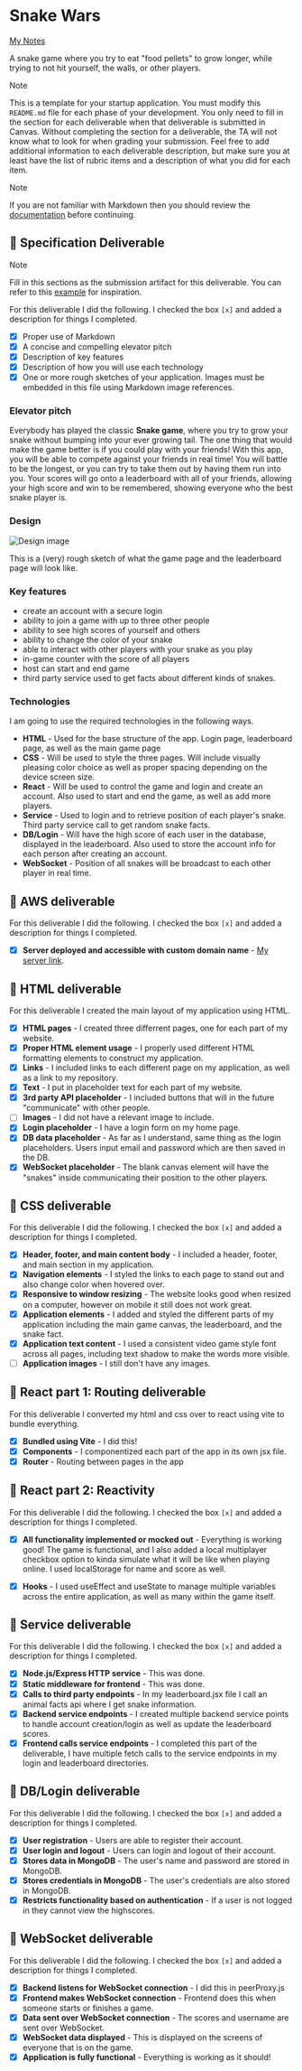 # Snake Wars

[My Notes](notes.md)

A snake game where you try to eat "food pellets" to grow longer, while trying to not hit yourself, the walls, or other players.


> [!NOTE]
>  This is a template for your startup application. You must modify this `README.md` file for each phase of your development. You only need to fill in the section for each deliverable when that deliverable is submitted in Canvas. Without completing the section for a deliverable, the TA will not know what to look for when grading your submission. Feel free to add additional information to each deliverable description, but make sure you at least have the list of rubric items and a description of what you did for each item.

> [!NOTE]
>  If you are not familiar with Markdown then you should review the [documentation](https://docs.github.com/en/get-started/writing-on-github/getting-started-with-writing-and-formatting-on-github/basic-writing-and-formatting-syntax) before continuing.

## 🚀 Specification Deliverable

> [!NOTE]
>  Fill in this sections as the submission artifact for this deliverable. You can refer to this [example](https://github.com/webprogramming260/startup-example/blob/main/README.md) for inspiration.

For this deliverable I did the following. I checked the box `[x]` and added a description for things I completed.

- [x] Proper use of Markdown
- [x] A concise and compelling elevator pitch
- [x] Description of key features
- [x] Description of how you will use each technology
- [x] One or more rough sketches of your application. Images must be embedded in this file using Markdown image references.

### Elevator pitch

Everybody has played the classic __Snake game__, where you try to grow your snake without bumping into your ever growing tail. The one thing that would make the game better is if you could play with your friends! With this app, you will be able to compete against your friends in real time! You will battle to be the longest, or you can try to take them out by having them run into you. Your scores will go onto a leaderboard with all of your friends, allowing your high score and win to be remembered, showing everyone who the best snake player is.

### Design


![Design image](<Screenshot 2025-01-14 at 5.03.42 PM.png>)

This is a (very) rough sketch of what the game page and the leaderboard page will look like.


### Key features

- create an account with a secure login
- ability to join a game with up to three other people
- ability to see high scores of yourself and others
- ability to change the color of your snake
- able to interact with other players with your snake as you play
- in-game counter with the score of all players
- host can start and end game
- third party service used to get facts about different kinds of snakes.

### Technologies

I am going to use the required technologies in the following ways.

- **HTML** - Used for the base structure of the app. Login page, leaderboard page, as well as the main game page
- **CSS** - Will be used to style the three pages. Will include visually pleasing color choice as well as proper spacing depending on the device screen size.
- **React** - Will be used to control the game and login and create an account. Also used to start and end the game, as well as add more players. 
- **Service** - Used to login and to retrieve position of each player's snake. Third party service call to get random snake facts.
- **DB/Login** - Will have the high score of each user in the database, displayed in the leaderboard. Also used to store the account info for each person after creating an account.
- **WebSocket** - Position of all snakes will be broadcast to each other player in real time.

## 🚀 AWS deliverable

For this deliverable I did the following. I checked the box `[x]` and added a description for things I completed.

- [x] **Server deployed and accessible with custom domain name** - [My server link](https://snakewars.click/).

## 🚀 HTML deliverable

For this deliverable I created the main layout of my application using HTML.

- [x] **HTML pages** - I created three differrent pages, one for each part of my website.
- [x] **Proper HTML element usage** - I properly used different HTML formatting elements to construct my application.
- [x] **Links** - I included links to each different page on my application, as well as a link to my repository.
- [x] **Text** - I put in placeholder text for each part of my website.
- [x] **3rd party API placeholder** - I included buttons that will in the future "communicate" with other people.
- [ ] **Images** - I did not have a relevant image to include.
- [x] **Login placeholder** - I have a login form on my home page.
- [x] **DB data placeholder** - As far as I understand, same thing as the login placeholders. Users input email and password which are then saved in the DB.
- [x] **WebSocket placeholder** - The blank canvas element will have the "snakes" inside communicating their position to the other players.

## 🚀 CSS deliverable

For this deliverable I did the following. I checked the box `[x]` and added a description for things I completed.

- [x] **Header, footer, and main content body** - I included a header, footer, and main section in my application.
- [x] **Navigation elements** - I styled the links to each page to stand out and also change color when hovered over.
- [x] **Responsive to window resizing** - The website looks good when resized on a computer, however on mobile it still does not work great.
- [x] **Application elements** - I added and styled the different parts of my application including the main game canvas, the leaderboard, and the snake fact.
- [x] **Application text content** - I used a consistent video game style font across all pages, including text shadow to make the words more visible.
- [ ] **Application images** - I still don't have any images.

## 🚀 React part 1: Routing deliverable

For this deliverable I converted my html and css over to react using vite to bundle everything.

- [x] **Bundled using Vite** - I did this!
- [x] **Components** - I componentized each part of the app in its own jsx file.
- [x] **Router** - Routing between pages in the app

## 🚀 React part 2: Reactivity

For this deliverable I did the following. I checked the box `[x]` and added a description for things I completed.

- [x] **All functionality implemented or mocked out** - Everything is working good! The game is functional, and I also added a local
    multiplayer checkbox option to kinda simulate what it will be like when playing online. I used localStorage for name and score as well.

- [x] **Hooks** - I used useEffect and useState to manage multiple variables across the entire application, as well as many within the game itself.

## 🚀 Service deliverable

For this deliverable I did the following. I checked the box `[x]` and added a description for things I completed.

- [x] **Node.js/Express HTTP service** - This was done.
- [x] **Static middleware for frontend** - This was done.
- [x] **Calls to third party endpoints** - In my leaderboard.jsx file I call an animal facts api where I get snake information.
- [x] **Backend service endpoints** - I created multiple backend service points to handle account creation/login as well as update the leaderboard scores.
- [x] **Frontend calls service endpoints** - I completed this part of the deliverable, I have multiple fetch calls to the service endpoints in my login and leaderboard directories.

## 🚀 DB/Login deliverable

For this deliverable I did the following. I checked the box `[x]` and added a description for things I completed.

- [x] **User registration** - Users are able to register their account.
- [x] **User login and logout** - Users can login and logout of their account.
- [x] **Stores data in MongoDB** - The user's name and password are stored in MongoDB.
- [x] **Stores credentials in MongoDB** - The user's credentials are also stored in MongoDB.
- [x] **Restricts functionality based on authentication** - If a user is not logged in they cannot view the highscores.

## 🚀 WebSocket deliverable

For this deliverable I did the following. I checked the box `[x]` and added a description for things I completed.

- [x] **Backend listens for WebSocket connection** - I did this in peerProxy.js
- [x] **Frontend makes WebSocket connection** - Frontend does this when someone starts or finishes a game.
- [x] **Data sent over WebSocket connection** - The scores and username are sent over WebSocket.
- [x] **WebSocket data displayed** - This is displayed on the screens of everyone that is on the game.
- [x] **Application is fully functional** - Everything is working as it should!
